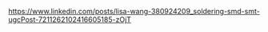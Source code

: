 https://www.linkedin.com/posts/lisa-wang-380924209_soldering-smd-smt-ugcPost-7211262102416605185-zOjT